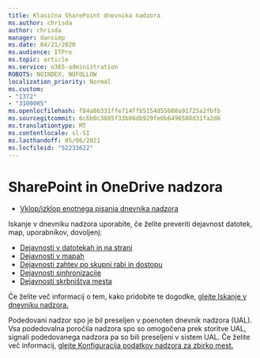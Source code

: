 ```yaml
---
title: Klasična SharePoint dnevnika nadzora
ms.author: chrisda
author: chrisda
manager: dansimp
ms.date: 04/21/2020
ms.audience: ITPro
ms.topic: article
ms.service: o365-administration
ROBOTS: NOINDEX, NOFOLLOW
localization_priority: Normal
ms.custom:
- "1372"
- "3100005"
ms.openlocfilehash: f84a86331ffe714ffb5154d55608a91725a2fbfb
ms.sourcegitcommit: 6c6b0c3885f33b08db929fe0b6496508d31fa2d6
ms.translationtype: MT
ms.contentlocale: sl-SI
ms.lasthandoff: 05/06/2021
ms.locfileid: "52233622"
---
```

# <a name="sharepoint-and-onedrive-audit-logs"></a>SharePoint in OneDrive nadzora

* [Vklop/izklop enotnega pisanja dnevnika nadzora](https://docs.microsoft.com/microsoft-365/compliance/turn-audit-log-search-on-or-off) 

Iskanje v dnevniku nadzora uporabite, če želite preveriti dejavnost datotek, map, uporabnikov, dovoljenj:

* [Dejavnosti v datotekah in na strani](https://docs.microsoft.com/microsoft-365/compliance/search-the-audit-log-in-security-and-compliance)
* [Dejavnosti v mapah](https://docs.microsoft.com/microsoft-365/compliance/search-the-audit-log-in-security-and-compliance#folder-activities)
* [Dejavnosti zahtev po skupni rabi in dostopu](https://docs.microsoft.com/microsoft-365/compliance/search-the-audit-log-in-security-and-compliance#sharing-and-access-request-activities)
* [Dejavnosti sinhronizacije](https://docs.microsoft.com/microsoft-365/compliance/search-the-audit-log-in-security-and-compliance#synchronization-activities)
* [Dejavnosti skrbništva mesta](https://docs.microsoft.com/microsoft-365/compliance/search-the-audit-log-in-security-and-compliance#site-administration-activities)

Če želite več informacij o tem, kako pridobite te dogodke, [glejte Iskanje v dnevniku nadzora.](https://docs.microsoft.com/microsoft-365/compliance/search-the-audit-log-in-security-and-compliance#search-the-audit-log)

Podedovani nadzor spo je bil preseljen v poenoten dnevnik nadzora (UAL). Vsa podedovalna poročila nadzora spo so omogočena prek storitve UAL, signali podedovanega nadzora pa so bili preseljeni v sistem UAL. Če želite več informacij, [glejte Konfiguracija podatkov nadzora za zbirko mest.](https://support.office.com/article/Configure-audit-settings-for-a-site-collection-A9920C97-38C0-44F2-8BCB-4CF1E2AE22D2)
